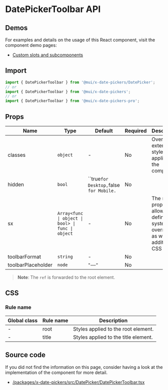 # DatePickerToolbar API

## Demos

For examples and details on the usage of this React component, visit the component demo pages:

- [Custom slots and subcomponents](/x/react-date-pickers/custom-components/)

## Import

```jsx
import { DatePickerToolbar } from '@mui/x-date-pickers/DatePicker';
// or
import { DatePickerToolbar } from '@mui/x-date-pickers';
// or
import { DatePickerToolbar } from '@mui/x-date-pickers-pro';
```

## Props

| Name | Type | Default | Required | Description |
|------|------|---------|----------|-------------|
| classes | `object` | - | No | Override or extend the styles applied to the component. |
| hidden | `bool` | ``true` for Desktop, `false` for Mobile.` | No |  |
| sx | `Array<func \| object \| bool> \| func \| object` | - | No | The system prop that allows defining system overrides as well as additional CSS styles. |
| toolbarFormat | `string` | - | No |  |
| toolbarPlaceholder | `node` | `"––"` | No |  |

> **Note**: The `ref` is forwarded to the root element.

## CSS

### Rule name

| Global class | Rule name | Description |
|--------------|-----------|-------------|
| - | root | Styles applied to the root element. |
| - | title | Styles applied to the title element. |

## Source code

If you did not find the information on this page, consider having a look at the implementation of the component for more detail.

- [/packages/x-date-pickers/src/DatePicker/DatePickerToolbar.tsx](https://github.com/mui/material-ui/tree/HEAD/packages/x-date-pickers/src/DatePicker/DatePickerToolbar.tsx)